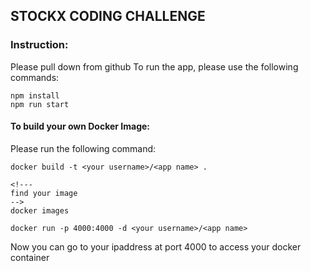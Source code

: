 ## STOCKX CODING CHALLENGE

### Instruction:
Please pull down from github
To run the app, please use the following commands:
```
npm install
npm run start
```

#### To build your own Docker Image:
Please run the following command:
```
docker build -t <your username>/<app name> .

<!---
find your image
-->
docker images

docker run -p 4000:4000 -d <your username>/<app name>
```
Now you can go to your ipaddress at port 4000 to access your docker container
